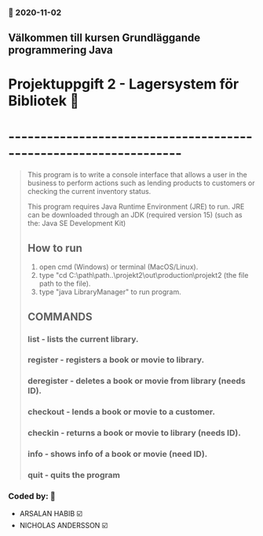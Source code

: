 ### :date: 2020-11-02
## Välkommen till kursen Grundläggande programmering Java 
#  Projektuppgift 2 - Lagersystem för Bibliotek :rocket:
# -----------------------------------------------------------------
> This program is to write a console interface that allows a user in the business to perform actions such as lending products to customers or checking the current inventory status.
>
> This program requires Java Runtime Environment (JRE) to run.
> JRE can be downloaded through an JDK (required version 15) (such as the: Java SE Development Kit)
> 
> ##  How to run 
>1. open cmd (Windows) or terminal (MacOS/Linux).
>2. type "cd C:\path\path\..\projekt2\out\production\projekt2   (the file path to the file).
>3. type "java LibraryManager" to run program.
>
> ##  COMMANDS 
>### list - lists the current library.
>### register - registers a book or movie to library.
>### deregister - deletes a book or movie from library (needs ID).
>### checkout - lends a book or movie to a customer.
>### checkin - returns a book or movie to library (needs ID).
>### info - shows info of a book or movie (need ID).
>### quit - quits the program


### Coded by: :busts_in_silhouette:
* ARSALAN HABIB :ballot_box_with_check:
* NICHOLAS ANDERSSON :ballot_box_with_check:
 
